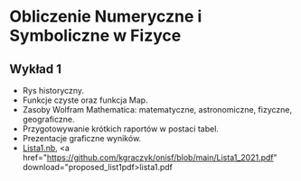 # Obliczenie Numeryczne i Symboliczne w Fizyce
## Wykład 1
- Rys historyczny. 
- Funkcje czyste oraz funkcja Map. 
- Zasoby Wolfram Mathematica: matematyczne, astronomiczne, fizyczne, geograficzne. 
- Przygotowywanie krótkich raportów w postaci tabel. 
- Prezentacje graficzne wyników.
- <a id="raw-url" href="https://github.com/kgraczyk/onisf/blob/main/Lista1_2021.nb"> Lista1.nb</a>, <a href="https://github.com/kgraczyk/onisf/blob/main/Lista1_2021.pdf" download="proposed_list1pdf>lista1.pdf</a>

